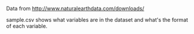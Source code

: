 Data from http://www.naturalearthdata.com/downloads/

sample.csv shows what variables are in the dataset and what's the format of each variable.
